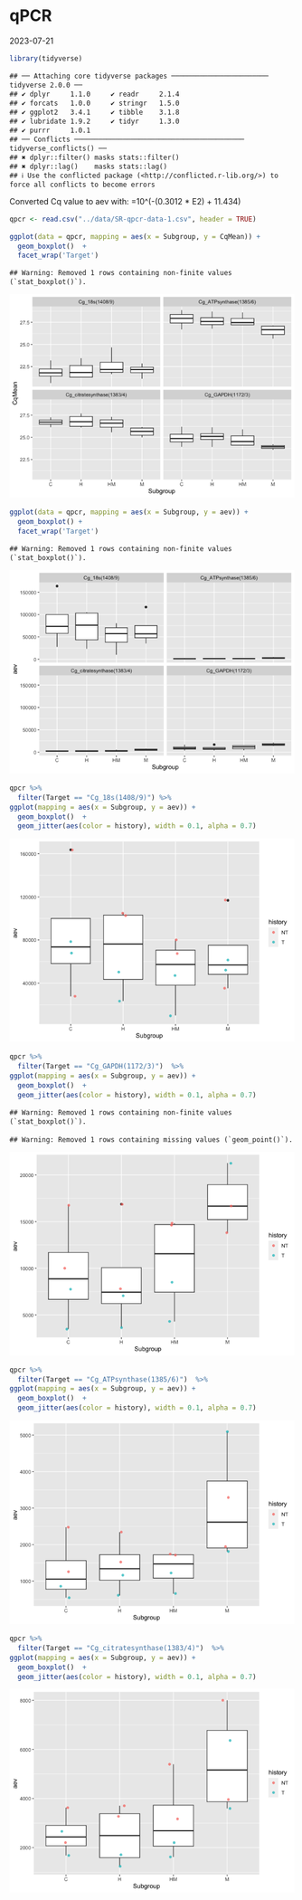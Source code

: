 qPCR
================
2023-07-21

``` r
library(tidyverse)
```

    ## ── Attaching core tidyverse packages ──────────────────────── tidyverse 2.0.0 ──
    ## ✔ dplyr     1.1.0     ✔ readr     2.1.4
    ## ✔ forcats   1.0.0     ✔ stringr   1.5.0
    ## ✔ ggplot2   3.4.1     ✔ tibble    3.1.8
    ## ✔ lubridate 1.9.2     ✔ tidyr     1.3.0
    ## ✔ purrr     1.0.1     
    ## ── Conflicts ────────────────────────────────────────── tidyverse_conflicts() ──
    ## ✖ dplyr::filter() masks stats::filter()
    ## ✖ dplyr::lag()    masks stats::lag()
    ## ℹ Use the conflicted package (<http://conflicted.r-lib.org/>) to force all conflicts to become errors

Converted Cq value to aev with: =10^(-(0.3012 \* E2) + 11.434)

``` r
qpcr <- read.csv("../data/SR-qpcr-data-1.csv", header = TRUE) 
```

``` r
ggplot(data = qpcr, mapping = aes(x = Subgroup, y = CqMean)) + 
  geom_boxplot()  +
  facet_wrap('Target')
```

    ## Warning: Removed 1 rows containing non-finite values (`stat_boxplot()`).

![](06-qpcr_files/figure-gfm/unnamed-chunk-3-1.png)<!-- -->

``` r
ggplot(data = qpcr, mapping = aes(x = Subgroup, y = aev)) + 
  geom_boxplot() +
  facet_wrap('Target')
```

    ## Warning: Removed 1 rows containing non-finite values (`stat_boxplot()`).

![](06-qpcr_files/figure-gfm/unnamed-chunk-4-1.png)<!-- -->

``` r
qpcr %>%
  filter(Target == "Cg_18s(1408/9)") %>%
ggplot(mapping = aes(x = Subgroup, y = aev)) + 
  geom_boxplot()  +
  geom_jitter(aes(color = history), width = 0.1, alpha = 0.7)
```

![](06-qpcr_files/figure-gfm/unnamed-chunk-5-1.png)<!-- -->

``` r
qpcr %>%
  filter(Target == "Cg_GAPDH(1172/3)")  %>%
ggplot(mapping = aes(x = Subgroup, y = aev)) + 
  geom_boxplot()  +
  geom_jitter(aes(color = history), width = 0.1, alpha = 0.7)
```

    ## Warning: Removed 1 rows containing non-finite values (`stat_boxplot()`).

    ## Warning: Removed 1 rows containing missing values (`geom_point()`).

![](06-qpcr_files/figure-gfm/unnamed-chunk-6-1.png)<!-- -->

``` r
qpcr %>%
  filter(Target == "Cg_ATPsynthase(1385/6)")  %>%
ggplot(mapping = aes(x = Subgroup, y = aev)) + 
  geom_boxplot()  +
  geom_jitter(aes(color = history), width = 0.1, alpha = 0.7)
```

![](06-qpcr_files/figure-gfm/unnamed-chunk-7-1.png)<!-- -->

``` r
qpcr %>%
  filter(Target == "Cg_citratesynthase(1383/4)")  %>%
ggplot(mapping = aes(x = Subgroup, y = aev)) + 
  geom_boxplot()  +
  geom_jitter(aes(color = history), width = 0.1, alpha = 0.7)
```

![](06-qpcr_files/figure-gfm/unnamed-chunk-8-1.png)<!-- -->
